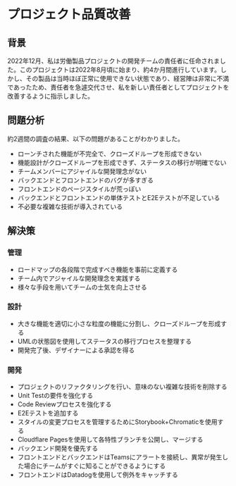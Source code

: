 # プロジェクト品質改善

## 背景

2022年12月、私は労働製品プロジェクトの開発チームの責任者に任命されました。このプロジェクトは2022年8月頃に始まり、約4か月間進行しています。しかし、その製品は当時ほぼ正常に使用できない状態であり、経営陣は非常に不満であったため、責任者を急遽交代させ、私を新しい責任者としてプロジェクトを改善するように指示しました。

## 問題分析

約2週間の調査の結果、以下の問題があることがわかりました。

- ローンチされた機能が不完全で、クローズドループを形成できない
- 機能設計がクローズドループを形成できず、ステータスの移行が明確でない
- チームメンバーにアジャイルな開発理念がない
- バックエンドとフロントエンドのバグが多すぎる
- フロントエンドのページスタイルが荒っぽい
- バックエンドとフロントエンドの単体テストとE2Eテストが不足している
- 不必要な複雑な技術が導入されている

## 解決策

### 管理

- ロードマップの各段階で完成すべき機能を事前に定義する
- チーム内でアジャイルな開発理念を実践する
- 様々な手段を用いてチームの士気を向上させる

### 設計

- 大きな機能を適切に小さな粒度の機能に分割し、クローズドループを形成する
- UMLの状態図を使用してステータスの移行プロセスを整理する
- 開発完了後、デザイナーによる承認を得る

### 開発

- プロジェクトのリファクタリングを行い、意味のない複雑な技術を削除する
- Unit Testの要件を強化する
- Code Reviewプロセスを強化する
- E2Eテストを追加する
- スタイルの変更プロセスを管理するためにStorybook+Chromaticを使用する
- Cloudflare Pagesを使用して各特性ブランチを公開し、マージする
- バックエンド開発を優先する
- フロントエンドとバックエンドはTeamsにアラートを接続し、異常が発生した場合にチームがすぐに知ることができるようにする
- フロントエンドはDatadogを使用して例外をキャッチする
